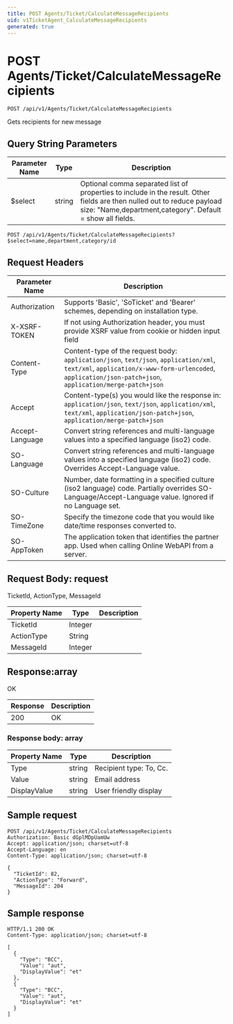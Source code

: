 ```yaml
---
title: POST Agents/Ticket/CalculateMessageRecipients
uid: v1TicketAgent_CalculateMessageRecipients
generated: true
---
```


# POST Agents/Ticket/CalculateMessageRecipients

```http
POST /api/v1/Agents/Ticket/CalculateMessageRecipients
```

Gets recipients for new message







## Query String Parameters

| Parameter Name | Type |  Description |
|----------------|------|--------------|
| $select | string |  Optional comma separated list of properties to include in the result. Other fields are then nulled out to reduce payload size: "Name,department,category". Default = show all fields. |

```http
POST /api/v1/Agents/Ticket/CalculateMessageRecipients?$select=name,department,category/id
```


## Request Headers

| Parameter Name | Description |
|----------------|-------------|
| Authorization  | Supports 'Basic', 'SoTicket' and 'Bearer' schemes, depending on installation type. |
| X-XSRF-TOKEN   | If not using Authorization header, you must provide XSRF value from cookie or hidden input field |
| Content-Type | Content-type of the request body: `application/json`, `text/json`, `application/xml`, `text/xml`, `application/x-www-form-urlencoded`, `application/json-patch+json`, `application/merge-patch+json` |
| Accept         | Content-type(s) you would like the response in: `application/json`, `text/json`, `application/xml`, `text/xml`, `application/json-patch+json`, `application/merge-patch+json` |
| Accept-Language | Convert string references and multi-language values into a specified language (iso2) code. |
| SO-Language | Convert string references and multi-language values into a specified language (iso2) code. Overrides Accept-Language value. |
| SO-Culture | Number, date formatting in a specified culture (iso2 language) code. Partially overrides SO-Language/Accept-Language value. Ignored if no Language set. |
| SO-TimeZone | Specify the timezone code that you would like date/time responses converted to. |
| SO-AppToken | The application token that identifies the partner app. Used when calling Online WebAPI from a server. |

## Request Body: request 

TicketId, ActionType, MessageId 

| Property Name | Type |  Description |
|----------------|------|--------------|
| TicketId | Integer |  |
| ActionType | String |  |
| MessageId | Integer |  |

## Response:array

OK

| Response | Description |
|----------------|-------------|
| 200 | OK |

### Response body: array

| Property Name | Type |  Description |
|----------------|------|--------------|
| Type | string | Recipient type: To, Cc. |
| Value | string | Email address |
| DisplayValue | string | User friendly display |

## Sample request

```http!
POST /api/v1/Agents/Ticket/CalculateMessageRecipients
Authorization: Basic dGplMDpUamUw
Accept: application/json; charset=utf-8
Accept-Language: en
Content-Type: application/json; charset=utf-8

{
  "TicketId": 82,
  "ActionType": "Forward",
  "MessageId": 204
}
```

## Sample response

```http_
HTTP/1.1 200 OK
Content-Type: application/json; charset=utf-8

[
  {
    "Type": "BCC",
    "Value": "aut",
    "DisplayValue": "et"
  },
  {
    "Type": "BCC",
    "Value": "aut",
    "DisplayValue": "et"
  }
]
```